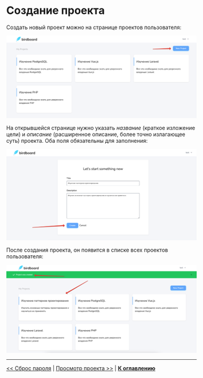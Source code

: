 # Создание проекта

Создать новый проект можно на странице проектов пользователя:

![](img/01.png)

На открывшейся странице нужно указать *название* (краткое изложение цели) и *описание* (расширенное описание, более точно излагающее суть) проекта.
Оба поля обязательны для заполнения:

![](img/02.png)

После создания проекта, он появится в списке всех проектов пользователя:

![](img/03.png)

---

[<< Сброс пароля](../06-forgot/README.md) | [Просмотр проекта >>](../08-view-project/README.md) | [**К оглавлению**](../README.md)
